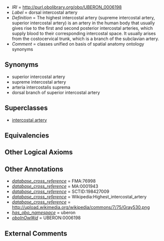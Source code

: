  * *IRI* = http://purl.obolibrary.org/obo/UBERON_0006198
 * *Label* = dorsal intercostal artery
 * *Definition* = The highest intercostal artery (supreme intercostal artery, superior intercostal artery) is an artery in the human body that usually gives rise to the first and second posterior intercostal arteries, which supply blood to their corresponding intercostal space. It usually arises from the costocervical trunk, which is a branch of the subclavian artery.
 * *Comment* = classes unified on basis of spatial anatomy ontology synonyms

## Synonyms

 * superior intercostal artery
 * supreme intercostal artery
 * arteria intercostalis suprema
 * dorsal branch of superior intercostal artery

## Superclasses

 * [intercostal artery](../../UBERON/12/UBERON_0005612.md)

## Equivalencies


## Other Logical Axioms


## Other Annotations

 * *[database_cross_reference](../../ef/oboInOwl#hasDbXref.md)* = FMA:76998
 * *[database_cross_reference](../../ef/oboInOwl#hasDbXref.md)* = MA:0001943
 * *[database_cross_reference](../../ef/oboInOwl#hasDbXref.md)* = SCTID:198427009
 * *[database_cross_reference](../../ef/oboInOwl#hasDbXref.md)* = Wikipedia:Highest_intercostal_artery
 * *[database_cross_reference](../../ef/oboInOwl#hasDbXref.md)* = http://upload.wikimedia.org/wikipedia/commons/7/75/Gray530.png
 * *[has_obo_namespace](../../ce/oboInOwl#hasOBONamespace.md)* = uberon
 * *[oboInOwl#id](../../id/oboInOwl#id.md)* = UBERON:0006198

## External Comments

